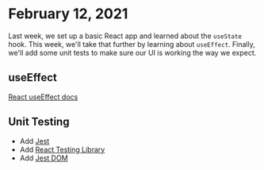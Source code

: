 # February 12, 2021

Last week, we set up a basic React app and learned about the `useState` hook. This week, we'll take that further by learning about `useEffect`. Finally, we'll add some unit tests to make sure our UI is working the way we expect.

## useEffect
[React useEffect docs](https://reactjs.org/docs/hooks-effect.html)

## Unit Testing
* Add [Jest](https://jestjs.io/docs/en/getting-started.html)
* Add [React Testing Library](https://testing-library.com/docs/react-testing-library/intro/)
* Add [Jest DOM](https://github.com/testing-library/jest-dom)
